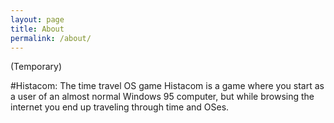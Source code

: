 ```yaml
---
layout: page
title: About
permalink: /about/
---
```

(Temporary)

#Histacom: The time travel OS game
Histacom is a game where you start as a user of an almost normal Windows 95 computer, but while browsing the internet you end up traveling through time and OSes.